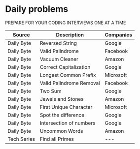 # Daily problems

PREPARE FOR YOUR CODING INTERVIEWS ONE AT A TIME

| Source      | Description              | Companies |
| ----------- | ------------------------ | --------- |
| Daily Byte  | Reversed String          | Google    |
| Daily Byte  | Valid Palindrome         | Facebook  |
| Daily Byte  | Vacuum Cleaner           | Amazon    |
| Daily Byte  | Correct Capitalization   | Google    |
| Daily Byte  | Longest Common Prefix    | Microsoft |
| Daily Byte  | Valid Palindrome Removal | Facebook  |
| Daily Byte  | Two Sum                  | Google    |
| Daily Byte  | Jewels and Stones        | Amazon    |
| Daily Byte  | First Unique Character   | Microsoft |
| Daily Byte  | Spot the difference      | Google    |
| Daily Byte  | Intersection of numbers  | Google    |
| Daily Byte  | Uncommon Words           | Amazon    |
| Tech Series | Find all Primes          | ---       |
